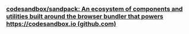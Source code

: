 ### [codesandbox/sandpack: An ecosystem of components and utilities built around the browser bundler that powers https://codesandbox.io (github.com)](https://github.com/codesandbox/sandpack)